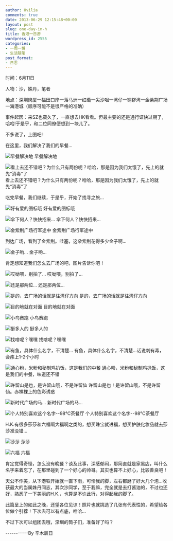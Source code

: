 ```yaml
---
author: Ovilia
comments: true
date: 2013-06-29 12:15:48+00:00
layout: post
slug: one-day-in-h
title: 香港一日游
wordpress_id: 2555
categories:
- 一周一博
- 生活随笔
post_format:
- 日志
---
```


时间：6月11日

人物：沙，姝丹，笔者

地点：深圳岗厦一福田口岸一落马洲一红磡一尖沙咀一湾仔一铜锣湾一金紫荆广场一海港城（顺序可能不是很严格的准确）

事件起因：来SZ也蛮久了，一直想去HK看看。但最主要的还是通行证快过期了，哈哈!于是乎，和二位同僚便想到一块儿了。

不多说了，上图吧!


在这里，我们解决了我们的早餐...




![早餐解决地](/wp-content/uploads/2013/06/IMG_00101.jpg) 早餐解决地



![看上去还不错吧？为什么只有两份呢？哈哈，那是因为我们太饿了，先上的就先“消毒”了](/wp-content/uploads/2013/06/IMG_00121.jpg) 看上去还不错吧？为什么只有两份呢？哈哈，那是因为我们太饿了，先上的就先“消毒”了


吃完早餐，我们继续，于是乎，开始了找寻之旅...




![好有爱的图标哦](/wp-content/uploads/2013/06/IMG_00141.jpg) 好有爱的图标哦

![伞下何人？快快招来...](/wp-content/uploads/2013/06/IMG_00191.jpg) 伞下何人？快快招来...

![金紫荆广场行军途中](/wp-content/uploads/2013/06/IMG_00621.jpg) 金紫荆广场行军途中


到达广场，看到了金紫荆。哇塞，这朵紫荆花得多少金子啊...




![金子哟...](/wp-content/uploads/2013/06/IMG_00701.jpg) 金子哟...


肯定想知道我们怎么去广场的吧，图片告诉你吧！




![哎呦喂，别拍了...](/wp-content/uploads/2013/06/IMG_00431.jpg) 哎呦喂，别拍了...

![还是那两位...](/wp-content/uploads/2013/06/IMG_00521.jpg) 还是那两位...

![是的，去广场的话就是往湾仔方向](/wp-content/uploads/2013/06/IMG_00571.jpg) 是的，去广场的话就是往湾仔方向

![目的地就在对面](/wp-content/uploads/2013/06/IMG_00491.jpg) 目的地就在对面

![小鸟赛跑](/wp-content/uploads/2013/06/IMG_00891.jpg) 小鸟赛跑

![挺多人的](/wp-content/uploads/2013/06/IMG_00651.jpg) 挺多人的

![找啥呢？嘿嘿](/wp-content/uploads/2013/06/IMG_00811.jpg) 找啥呢？嘿嘿

![有鱼，具体什么名字，不清楚...](/wp-content/uploads/2013/06/IMG_00991.jpg) 有鱼，具体什么名字，不清楚...话说刺有毒，会疼上1-2个小时

![通心粉，米粉和秘制鸡扒饭，这是我们的中餐](/wp-content/uploads/2013/06/IMG_01051.jpg) 通心粉，米粉和秘制鸡扒饭，这是我们的中餐，味道还不错

![许留山是也，是许留山哦，不是许留仙](/wp-content/uploads/2013/06/IMG_01081.jpg) 许留山是也！是许留山哦，不是许留仙。赤裸裸上的色彩诱惑

![新时代广场的马...](/wp-content/uploads/2013/06/IMG_01121.jpg) 新时代广场的马...

![个人特别喜欢这个名字--98℃茶餐厅](/wp-content/uploads/2013/06/IMG_00161.jpg) 个人特别喜欢这个名字--98℃茶餐厅

H.K.有很多莎莎和六福啊大福啊之类的，想买珠宝就进福，想买护肤化妆品就去莎莎准没错...

![莎莎](/wp-content/uploads/2013/06/IMG_00201.jpg) 莎莎

![六福](/wp-content/uploads/2013/06/IMG_01191.jpg) 六福

肯定觉得奇怪，怎么没有晚餐？谈及此事，深感郁闷，那简直就是家黑店，叫什么名字来着忘了，在那里碰到了一个好心的帅哥。其实也算不上好心，比较善良吧！

天公不作美，从下港铁开始就一直下雨，可怜我的脚，左右都磨了好大几个泡...收获最大的当属姝丹同志，其次沙同学，至于我嘛，完全就是去打酱油的，不过也还好，熟悉了一下美丽的H.K.，也算是不许此行，对得起我的脚了。

此篇呈上的如此之晚，还望各位见谅！照片也就挑选了几张有代表性的，希望给各位做个引荐！下次去可以有点底，哈哈...

不过下次可以组团去哦，深圳的筒子们，准备好了吗？

-----------By 辛木辰日

